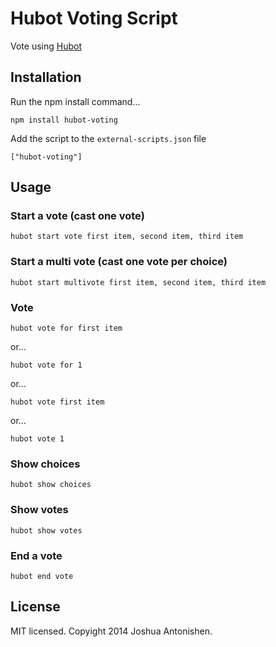 # Hubot Voting Script

Vote using [Hubot](http://github.com/github/hubot)

## Installation

Run the npm install command...

    npm install hubot-voting

Add the script to the `external-scripts.json` file

    ["hubot-voting"]

## Usage

### Start a vote (cast one vote)

    hubot start vote first item, second item, third item

### Start a multi vote (cast one vote per choice)

    hubot start multivote first item, second item, third item

### Vote

    hubot vote for first item

or...

    hubot vote for 1

or...

    hubot vote first item

or...

    hubot vote 1

### Show choices

    hubot show choices

### Show votes

    hubot show votes

### End a vote

    hubot end vote

## License

MIT licensed. Copyight 2014 Joshua Antonishen.
